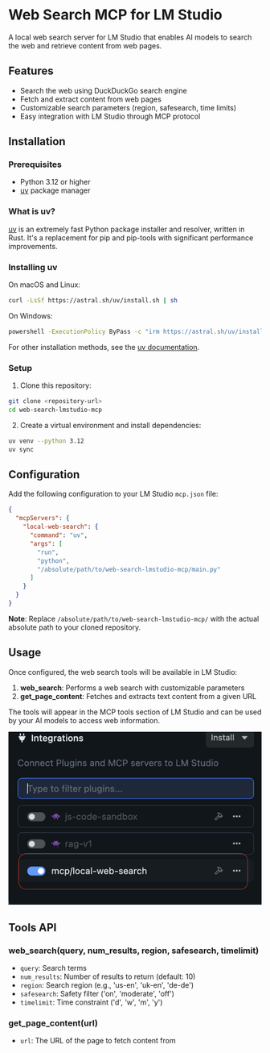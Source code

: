 # Web Search MCP for LM Studio

A local web search server for LM Studio that enables AI models to search the web and retrieve content from web pages.

## Features

- Search the web using DuckDuckGo search engine
- Fetch and extract content from web pages
- Customizable search parameters (region, safesearch, time limits)
- Easy integration with LM Studio through MCP protocol

## Installation

### Prerequisites

- Python 3.12 or higher
- [uv](https://github.com/astral-sh/uv) package manager

### What is uv?

[uv](https://github.com/astral-sh/uv) is an extremely fast Python package installer and resolver, written in Rust. It's a replacement for pip and pip-tools with significant performance improvements.

### Installing uv

On macOS and Linux:
```bash
curl -LsSf https://astral.sh/uv/install.sh | sh
```

On Windows:
```bash
powershell -ExecutionPolicy ByPass -c "irm https://astral.sh/uv/install.ps1 | iex"
```

For other installation methods, see the [uv documentation](https://docs.astral.sh/uv/).

### Setup

1. Clone this repository:
```bash
git clone <repository-url>
cd web-search-lmstudio-mcp
```

2. Create a virtual environment and install dependencies:
```bash
uv venv --python 3.12
uv sync
```

## Configuration

Add the following configuration to your LM Studio `mcp.json` file:

```json
{
  "mcpServers": {
    "local-web-search": {
      "command": "uv",
      "args": [
        "run",
        "python",
        "/absolute/path/to/web-search-lmstudio-mcp/main.py"
      ]
    }
  }
}
```

**Note**: Replace `/absolute/path/to/web-search-lmstudio-mcp/` with the actual absolute path to your cloned repository.

## Usage

Once configured, the web search tools will be available in LM Studio:

1. **web_search**: Performs a web search with customizable parameters
2. **get_page_content**: Fetches and extracts text content from a given URL

The tools will appear in the MCP tools section of LM Studio and can be used by your AI models to access web information.

![local-mcp](local-mcp-eg.png)

## Tools API

### web_search(query, num_results, region, safesearch, timelimit)
- `query`: Search terms
- `num_results`: Number of results to return (default: 10)
- `region`: Search region (e.g., 'us-en', 'uk-en', 'de-de')
- `safesearch`: Safety filter ('on', 'moderate', 'off')
- `timelimit`: Time constraint ('d', 'w', 'm', 'y')

### get_page_content(url)
- `url`: The URL of the page to fetch content from
